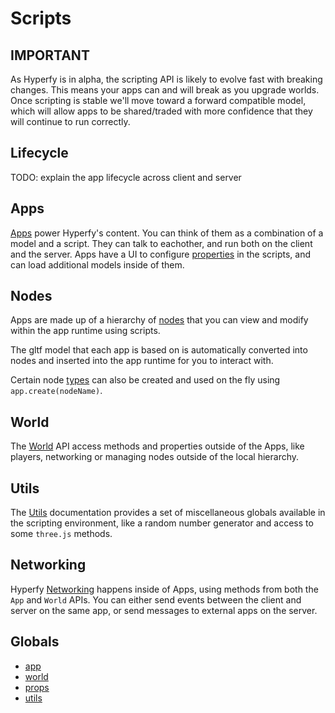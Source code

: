 # Scripts

## IMPORTANT

As Hyperfy is in alpha, the scripting API is likely to evolve fast with breaking changes.
This means your apps can and will break as you upgrade worlds.
Once scripting is stable we'll move toward a forward compatible model, which will allow apps to be shared/traded with more confidence that they will continue to run correctly.

## Lifecycle

TODO: explain the app lifecycle across client and server

## Apps

[Apps](./app/App.md) power Hyperfy's content. You can think of them as a combination of a model and a script. They can talk to eachother, and run both on the client and the server. Apps have a UI to configure [properties](./app/Props.md) in the scripts, and can load additional models inside of them.

## Nodes

Apps are made up of a hierarchy of [nodes](./nodes/Node.md) that you can view and modify within the app runtime using scripts.

The gltf model that each app is based on is automatically converted into nodes and inserted into the app runtime for you to interact with.

Certain node [types](./nodes/types/) can also be created and used on the fly using `app.create(nodeName)`.

## World

The [World](./world/World.md) API access methods and properties outside of the Apps, like players, networking or managing nodes outside of the local hierarchy. 

## Utils 

The [Utils](./utils.md) documentation provides a set of miscellaneous globals available in the scripting environment, like a random number generator and access to some `three.js` methods.

## Networking

Hyperfy [Networking](./Networking.md) happens inside of Apps, using methods from both the `App` and `World` APIs. You can either send events between the client and server on the same app, or send messages to external apps on the server. 

## Globals

- [app](./app/App.md)
- [world](./world/World.md)
- [props](./app/Props.md)
- [utils](./utils.md)